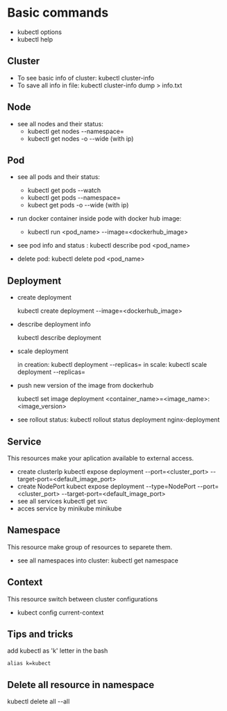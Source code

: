# Basic commands

- kubectl options
- kubectl help

## Cluster

- To see basic info of cluster: kubectl cluster-info
- To save all info in file: kubectl cluster-info dump > info.txt

## Node

- see all nodes and their status: 
    - kubectl get nodes --namespace=<choice>
    - kubectl get nodes -o --wide (with ip)
## Pod

- see all pods and their status:    
    - kubectl get pods --watch
    - kubectl get pods --namespace=<choice>
    - kubect get pods -o --wide (with ip)

- run docker container inside pode with docker hub image:
    - kubectl run <pod_name> --image=<dockerhub_image>

- see pod info and status : kubectl describe pod <pod_name>

- delete pod:  kubectl delete pod <pod_name>

## Deployment

- create deployment

    kubectl create deployment <name> --image=<dockerhub_image>

- describe deployment info

    kubectl describe deployment <name>

- scale deployment

    in creation:
        kubectl deployment <name> --replicas=<number>
    in scale:
        kubectl scale deployment <name>  --replicas=<number>

- push new version of the image from dockerhub

    kubectl set image deployment <name> <container_name>=<image_name>:<image_version>

- see rollout status:
    kubectl rollout status deployment nginx-deployment


## Service

This resources make your aplication available to external access.

- create clusterIp
    kubectl expose deployment <name> --port=<cluster_port> --target-port=<default_image_port>
- create NodePort
    kubect expose deployment <name> --type=NodePort --port=<cluster_port> --target-port=<default_image_port>
- see all services
    kubectl get svc
- acces service by minikube
    minikube 

## Namespace

This resource make group of resources to separete them.

- see all namespaces into cluster: kubectl get namespace

## Context

This resource switch between cluster configurations

- kubect config current-context

## Tips and tricks 

add kubectl as 'k' letter in the bash

    alias k=kubect

## Delete all resource in namespace

kubectl delete all --all